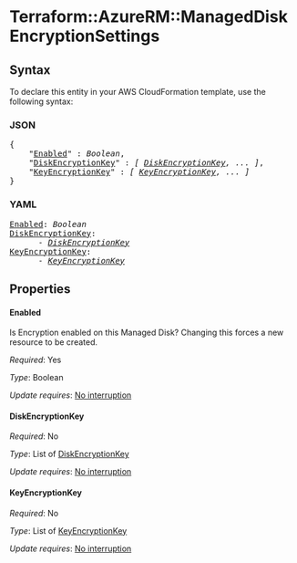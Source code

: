 # Terraform::AzureRM::ManagedDisk EncryptionSettings

## Syntax

To declare this entity in your AWS CloudFormation template, use the following syntax:

### JSON

<pre>
{
    "<a href="#enabled" title="Enabled">Enabled</a>" : <i>Boolean</i>,
    "<a href="#diskencryptionkey" title="DiskEncryptionKey">DiskEncryptionKey</a>" : <i>[ <a href="encryptionsettings-diskencryptionkey.md">DiskEncryptionKey</a>, ... ]</i>,
    "<a href="#keyencryptionkey" title="KeyEncryptionKey">KeyEncryptionKey</a>" : <i>[ <a href="encryptionsettings-keyencryptionkey.md">KeyEncryptionKey</a>, ... ]</i>
}
</pre>

### YAML

<pre>
<a href="#enabled" title="Enabled">Enabled</a>: <i>Boolean</i>
<a href="#diskencryptionkey" title="DiskEncryptionKey">DiskEncryptionKey</a>: <i>
      - <a href="encryptionsettings-diskencryptionkey.md">DiskEncryptionKey</a></i>
<a href="#keyencryptionkey" title="KeyEncryptionKey">KeyEncryptionKey</a>: <i>
      - <a href="encryptionsettings-keyencryptionkey.md">KeyEncryptionKey</a></i>
</pre>

## Properties

#### Enabled

Is Encryption enabled on this Managed Disk? Changing this forces a new resource to be created.

_Required_: Yes

_Type_: Boolean

_Update requires_: [No interruption](https://docs.aws.amazon.com/AWSCloudFormation/latest/UserGuide/using-cfn-updating-stacks-update-behaviors.html#update-no-interrupt)

#### DiskEncryptionKey

_Required_: No

_Type_: List of <a href="encryptionsettings-diskencryptionkey.md">DiskEncryptionKey</a>

_Update requires_: [No interruption](https://docs.aws.amazon.com/AWSCloudFormation/latest/UserGuide/using-cfn-updating-stacks-update-behaviors.html#update-no-interrupt)

#### KeyEncryptionKey

_Required_: No

_Type_: List of <a href="encryptionsettings-keyencryptionkey.md">KeyEncryptionKey</a>

_Update requires_: [No interruption](https://docs.aws.amazon.com/AWSCloudFormation/latest/UserGuide/using-cfn-updating-stacks-update-behaviors.html#update-no-interrupt)

